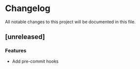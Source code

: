 # Changelog

All notable changes to this project will be documented in this file.

## [unreleased]

### Features

- Add pre-commit hooks

<!-- generated by git-cliff -->
